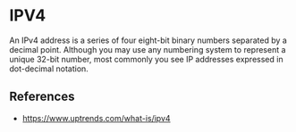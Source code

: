 # IPV4

An IPv4 address is a series of four eight-bit binary numbers separated by a decimal point. Although you may use any numbering system to represent a unique 32-bit number, most commonly you see IP addresses expressed in dot-decimal notation.



## References

- https://www.uptrends.com/what-is/ipv4
